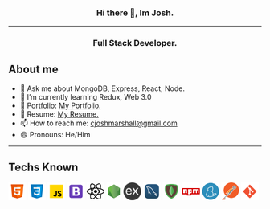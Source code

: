 <div align="center">
  
### Hi there 👋, Im Josh.
  
</div>

<hr>

<h3 align="center">Full Stack Developer.</h3>


## About me
- 💬 Ask me about MongoDB, Express, React, Node.
- 🌱 I’m currently learning Redux, Web 3.0
- 🔗 Portfolio: [My Portfolio.](https://joshmarshall.netlify.app) 
- 📄 Resume: [My Resume.](https://drive.google.com/file/d/1vs0a-XtPDvzKzFWrMJffBezib0o5Mr1B/view?usp=sharing)
- 📫 How to reach me: cjoshmarshall@gmail.com
- 😄 Pronouns: He/Him

<hr>

## Techs Known

<code><img height="35" src="https://github.com/cjoshmarshall/cjoshmarshall/blob/main/logos/html.png"></code>
<code><img height="35" src="https://github.com/cjoshmarshall/cjoshmarshall/blob/main/logos/css.png"></code>
<code><img height="35" src="https://github.com/cjoshmarshall/cjoshmarshall/blob/main/logos/javascript.png"></code>
<code><img height="35" src="https://github.com/cjoshmarshall/cjoshmarshall/blob/main/logos/bootstrap.png"></code>
<code><img height="35" src="https://github.com/cjoshmarshall/cjoshmarshall/blob/main/logos/react.png"></code>
<code><img height="35" src="https://github.com/cjoshmarshall/cjoshmarshall/blob/main/logos/node.png"></code>
<code><img height="35" src="https://github.com/cjoshmarshall/cjoshmarshall/blob/main/logos/express.png"></code>
<code><img height="35" src="https://github.com/cjoshmarshall/cjoshmarshall/blob/main/logos/mysql.png"></code>
<code><img height="35" src="https://github.com/cjoshmarshall/cjoshmarshall/blob/main/logos/mongodb.png"></code>
<code><img height="35" src="https://github.com/cjoshmarshall/cjoshmarshall/blob/main/logos/npm.png"></code>
<code><img height="35" src="https://github.com/cjoshmarshall/cjoshmarshall/blob/main/logos/yarn.png"></code>
<code><img height="35" src="https://github.com/cjoshmarshall/cjoshmarshall/blob/main/logos/postman.png"></code>
<code><img height="35" src="https://github.com/cjoshmarshall/cjoshmarshall/blob/main/logos/git.png"></code>



